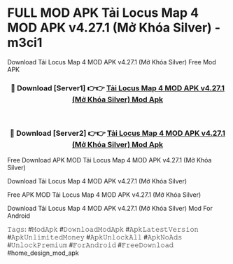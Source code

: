 # FULL MOD APK Tải Locus Map 4 MOD APK v4.27.1 (Mở Khóa Silver) - m3ci1
Download Tải Locus Map 4 MOD APK v4.27.1 (Mở Khóa Silver) Free Mod APK

<div align="center">
<h3>🔴 Download [Server1] 👉👉 <a href="https://apk-comot.site?title=Tải_Locus_Map_4_MOD_APK_v4.27.1_(Mở_Khóa_Silver)">Tải Locus Map 4 MOD APK v4.27.1 (Mở Khóa Silver) Mod Apk</a></h3><br>

<h3>🔴 Download [Server2] 👉👉 <a href="https://apk-comot.site?title=Tải_Locus_Map_4_MOD_APK_v4.27.1_(Mở_Khóa_Silver)">Tải Locus Map 4 MOD APK v4.27.1 (Mở Khóa Silver) Mod Apk</a></h3>
</div>


Free Download APK MOD Tải Locus Map 4 MOD APK v4.27.1 (Mở Khóa Silver)

Download Tải Locus Map 4 MOD APK v4.27.1 (Mở Khóa Silver) 

Free APK MOD Tải Locus Map 4 MOD APK v4.27.1 (Mở Khóa Silver) 

Download Tải Locus Map 4 MOD APK v4.27.1 (Mở Khóa Silver) Mod For Android

𝚃𝚊𝚐𝚜: #𝙼𝚘𝚍𝙰𝚙𝚔 #𝙳𝚘𝚠𝚗𝚕𝚘𝚊𝚍𝙼𝚘𝚍𝙰𝚙𝚔 #𝙰𝚙𝚔𝙻𝚊𝚝𝚎𝚜𝚝𝚅𝚎𝚛𝚜𝚒𝚘𝚗 #𝙰𝚙𝚔𝚄𝚗𝚕𝚒𝚖𝚒𝚝𝚎𝚍𝙼𝚘𝚗𝚎𝚢 #𝙰𝚙𝚔𝚄𝚗𝚕𝚘𝚌𝚔𝙰𝚕𝚕 #𝙰𝚙𝚔𝙽𝚘𝙰𝚍𝚜 #𝚄𝚗𝚕𝚘𝚌𝚔𝙿𝚛𝚎𝚖𝚒𝚞𝚖 #𝙵𝚘𝚛𝙰𝚗𝚍𝚛𝚘𝚒𝚍 #𝙵𝚛𝚎𝚎𝙳𝚘𝚠𝚗𝚕𝚘𝚊𝚍 #home_design_mod_apk